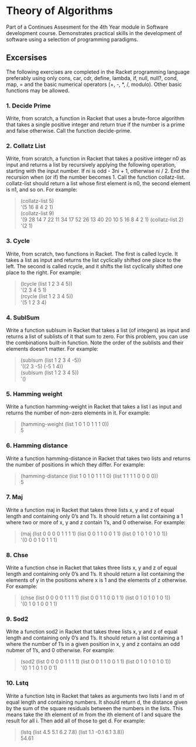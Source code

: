 # Theory of Algorithms
Part of a Continues Assesment for the 4th Year module in Software development course. Demonstrates practical skills in the development of software using a selection of programming paradigms.


## Excersises

The following exercises are completed in the Racket programming language preferably using only cons, car, cdr, define, lambda, if, null, null?, cond, map, = and the basic numerical operators (+, -, *, /, modulo). Other basic functions may be allowed.

### 1. Decide Prime

Write, from scratch, a function in Racket that uses a brute-force algorithm that takes a single positive integer and return true if the number is a prime and false otherwise. Call the function decide-prime.

### 2. Collatz List

Write, from scratch, a function in Racket that takes a positive integer n0 as input and returns a list by recursively applying the following operation, starting with the input number. If ni is odd - 3ni + 1, otherwise ni / 2. End the recursion when (or if) the number becomes 1. Call the function collatz-list. collatz-list should return a list whose first element is n0, the second element is n1, and so on. 
For example:
> (collatz-list 5)  
'(5 16 8 4 2 1)  
> (collatz-list 9)   
'(9 28 14 7 22 11 34 17 52 26 13 40 20 10 5 16 8 4 2 1)
> (collatz-list 2)  
'(2 1)

### 3. Cycle

Write, from scratch, two functions in Racket. The first is called lcycle. It takes a list as input and returns the list cyclically shifted one place to the left. The second is called rcycle, and it shifts the list cyclically shifted one place to the right.
For example:
> (lcycle (list 1 2 3 4 5))  
'(2 3 4 5 1)  
> (rcycle (list 1 2 3 4 5))  
'(5 1 2 3 4)  

### 4. SublSum

Write a function sublsum in Racket that takes a list (of integers) as input and returns a list of sublists of it that sum to zero. For this problem, you can use the combinations built-in function. Note the order of the sublists and their elements doesn’t matter. 
For example:
> (sublsum (list 1 2 3 4 -5))  
'((2 3 -5) (-5 1 4))  
> (sublsum (list 1 2 3 4 5))  
'()  

### 5. Hamming weight

Write a function hamming-weight in Racket that takes a list l as input and returns the number of non-zero elements in it. 
For example:
> (hamming-weight (list 1 0 1 0 1 1 1 0))  
5  

### 6. Hamming distance

Write a function hamming-distance in Racket that takes two lists and returns the number of positions in which they differ. 
For example:
> (hamming-distance (list 1 0 1 0 1 1 1 0) (list 1 1 1 1 0 0 0 0))  
5  

### 7. Maj

Write a function maj in Racket that takes three lists x, y and z of equal length and containing only 0’s and 1’s. It should return a list containing a 1 where two or more of x, y and z contain 1’s, and 0 otherwise. 
For example:
> (maj (list 0 0 0 0 1 1 1 1) (list 0 0 1 1 0 0 1 1) (list 0 1 0 1 0 1 0 1))  
'(0 0 0 1 0 1 1 1)  

### 8. Chse

Write a function chse in Racket that takes three lists x, y and z of equal length and containing only 0’s and 1’s. It should return a list containing the elements of y in the positions where x is 1 and the elements of z otherwise. 
For example:
> (chse (list 0 0 0 0 1 1 1 1) (list 0 0 1 1 0 0 1 1) (list 0 1 0 1 0 1 0 1))  
'(0 1 0 1 0 0 1 1)  

### 9. Sod2

Write a function sod2 in Racket that takes three lists x, y and z of equal length and containing only 0’s and 1’s. It should return a list containing a 1 where the number of 1’s in a given position in x, y and z contains an odd nubmer of 1’s, and 0 otherwise.
For example:
> (sod2 (list 0 0 0 0 1 1 1 1) (list 0 0 1 1 0 0 1 1) (list 0 1 0 1 0 1 0 1))  
'(0 1 1 0 1 0 0 1)  

### 10. Lstq

Write a function lstq in Racket that takes as arguments two lists l and m of equal length and containing numbers. It should return d, the distance given by the sum of the square residuals between the numbers in the lists. This means take the ith element of m from the ith element of l and square the result for all i. Then add all of those to get d. 
For example:
> (lstq (list 4.5 5.1 6.2 7.8) (list 1.1 -0.1 6.1 3.8))  
54.61  
